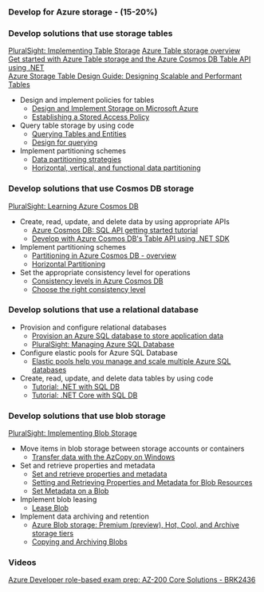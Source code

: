 ### Develop for Azure storage - (15-20%)

### Develop solutions that use storage tables

[PluralSight: Implementing Table Storage](https://app.pluralsight.com/library/courses/microsoft-azure-table-storage-implementing/table-of-contents)
[Azure Table storage overview](https://docs.microsoft.com/en-us/azure/cosmos-db/table-storage-overview)  
[Get started with Azure Table storage and the Azure Cosmos DB Table API using .NET](https://docs.microsoft.com/en-us/azure/cosmos-db/table-storage-how-to-use-dotnet)  
[Azure Storage Table Design Guide: Designing Scalable and Performant Tables](https://docs.microsoft.com/en-us/azure/cosmos-db/table-storage-design-guide)

- Design and implement policies for tables
  - [Design and Implement Storage on Microsoft Azure](https://app.pluralsight.com/library/courses/microsoft-azure-design-implement-storage/table-of-contents)
  - [Establishing a Stored Access Policy](https://docs.microsoft.com/en-us/rest/api/storageservices/establishing-a-stored-access-policy)
- Query table storage by using code
  - [Querying Tables and Entities](https://docs.microsoft.com/en-us/rest/api/storageservices/querying-tables-and-entities)
  - [Design for querying](https://docs.microsoft.com/en-us/azure/storage/tables/table-storage-design-for-query)
- Implement partitioning schemes
  - [Data partitioning strategies](https://docs.microsoft.com/en-us/azure/architecture/best-practices/data-partitioning-strategies)
  - [Horizontal, vertical, and functional data partitioning](https://docs.microsoft.com/en-us/azure/architecture/best-practices/data-partitioning)

### Develop solutions that use Cosmos DB storage

[PluralSight: Learning Azure Cosmos DB](https://app.pluralsight.com/paths/certificate/developing-solutions-for-microsoft-azure-az-203)

- Create, read, update, and delete data by using appropriate APIs
  - [Azure Cosmos DB: SQL API getting started tutorial](https://docs.microsoft.com/en-us/azure/cosmos-db/sql-api-get-started)
  - [Develop with Azure Cosmos DB's Table API using .NET SDK](https://docs.microsoft.com/en-us/azure/cosmos-db/tutorial-develop-table-dotnet)
- Implement partitioning schemes
  - [Partitioning in Azure Cosmos DB - overview](https://github.com/MicrosoftDocs/azure-docs/blob/master/articles/cosmos-db/partitioning-overview.md)
  - [Horizontal Partitioning](https://app.pluralsight.com/player?course=azure-cosmos-db&author=lenni-lobel&name=23a35d67-343f-4f30-a8cf-7b267f841546&clip=0&mode=live)
- Set the appropriate consistency level for operations
  - [Consistency levels in Azure Cosmos DB](https://docs.microsoft.com/en-us/azure/cosmos-db/consistency-levels)
  - [Choose the right consistency level](https://docs.microsoft.com/en-us/azure/cosmos-db/consistency-levels-choosing)

### Develop solutions that use a relational database

- Provision and configure relational databases
  - [Provision an Azure SQL database to store application data](https://docs.microsoft.com/en-us/learn/modules/provision-azure-sql-db/)
  - [PluralSight: Managing Azure SQL Database](https://app.pluralsight.com/library/courses/microsoft-azure-sql-database-managing/table-of-contents)
- Configure elastic pools for Azure SQL Database
  - [Elastic pools help you manage and scale multiple Azure SQL databases](https://docs.microsoft.com/en-us/azure/sql-database/sql-database-elastic-pool)
- Create, read, update, and delete data tables by using code
  - [Tutorial: .NET with SQL DB](https://docs.microsoft.com/en-us/azure/app-service/app-service-web-tutorial-dotnet-sqldatabase)
  - [Tutorial: .NET Core with SQL DB](https://docs.microsoft.com/en-us/azure/app-service/app-service-web-tutorial-dotnetcore-sqldb)

### Develop solutions that use blob storage

[PluralSight: Implementing Blob Storage](https://app.pluralsight.com/library/courses/microsoft-azure-blob-storage-implementing/table-of-contents)

- Move items in blob storage between storage accounts or containers
  - [Transfer data with the AzCopy on Windows](https://docs.microsoft.com/en-us/azure/storage/common/storage-use-azcopy)
- Set and retrieve properties and metadata
  - [Set and retrieve properties and metadata](https://docs.microsoft.com/en-us/azure/storage/blobs/storage-properties-metadata)
  - [Setting and Retrieving Properties and Metadata for Blob Resources](https://docs.microsoft.com/en-us/rest/api/storageservices/setting-and-retrieving-properties-and-metadata-for-blob-resources)
  - [Set Metadata on a Blob](https://app.pluralsight.com/player?course=microsoft-azure-blob-storage-implementing&author=thomas-huber&name=6957998d-ce04-473b-a66b-ec5aeee0ffcc&clip=4&mode=live)
- Implement blob leasing
  - [Lease Blob](https://docs.microsoft.com/en-us/rest/api/storageservices/lease-blob)
- Implement data archiving and retention
  - [Azure Blob storage: Premium (preview), Hot, Cool, and Archive storage tiers](https://docs.microsoft.com/en-us/azure/storage/blobs/storage-blob-storage-tiers)
  - [Copying and Archiving Blobs](https://app.pluralsight.com/player?course=microsoft-azure-blob-storage-implementing&author=thomas-huber&name=5421ea08-86e7-466a-ac3a-a1c1b7a07eeb&clip=0&mode=live)

### Videos

[Azure Developer role-based exam prep: AZ-200 Core Solutions - BRK2436](https://www.youtube.com/watch?v=nWpNe5bbzz8)
